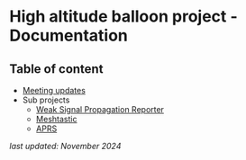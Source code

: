 # High altitude balloon project - Documentation


## Table of content

- [Meeting updates](./Meeting_updates)
- Sub projects
	- [Weak Signal Propagation Reporter](WSPR/Readme.md)
	- [Meshtastic]()
	- [APRS]()


*last updated: November 2024*